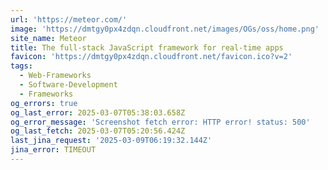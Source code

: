 ```yaml
---
url: 'https://meteor.com/'
image: 'https://dmtgy0px4zdqn.cloudfront.net/images/OGs/oss/home.png'
site_name: Meteor
title: The full-stack JavaScript framework for real-time apps
favicon: 'https://dmtgy0px4zdqn.cloudfront.net/favicon.ico?v=2'
tags:
  - Web-Frameworks
  - Software-Development
  - Frameworks
og_errors: true
og_last_error: 2025-03-07T05:38:03.658Z
og_error_message: 'Screenshot fetch error: HTTP error! status: 500'
og_last_fetch: 2025-03-07T05:20:56.424Z
last_jina_request: '2025-03-09T06:19:32.144Z'
jina_error: TIMEOUT
---
```


